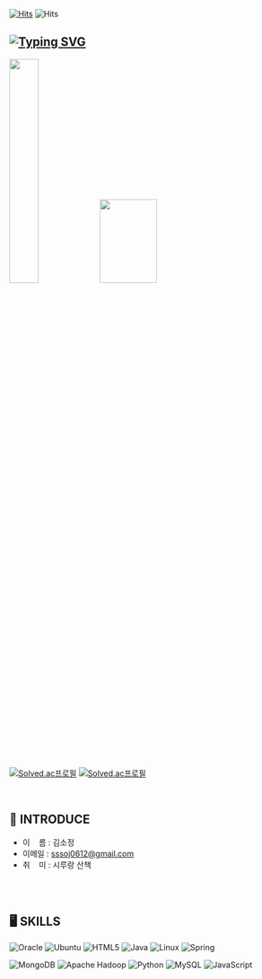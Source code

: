 [![Hits](https://hits.seeyoufarm.com/api/count/incr/badge.svg?url=https%3A%2F%2Fgithub.com%2Fsssoj0612%2Fhit-counter&count_bg=%239199A0&title_bg=%23444A4D&icon=hey.svg&icon_color=%23FFFFFF&title=welcome&edge_flat=false)](https://hits.seeyoufarm.com)
![Hits](https://capsule-render.vercel.app/api?type=soft&color=6d819c&height=120&section=header&text=Hello%20World&fontSize=70&fontColor=f2f2f2&animation=blinking&stroke=1a1a1a&strokeWidth=3&)


[![Typing SVG](https://readme-typing-svg.demolab.com?font=Alkatra&weight=400&size=40&duration=3500&pause=3&color=6994CDEE&center=false&vCenter=false&multiline=true&repeat=true&width=1000&height=60&lines=This%20is%20Sojeong's%20Github!%20👋)](https://git.io/typing-svg)
---
<img src="https://github-readme-stats.vercel.app/api/top-langs/?username=sssoj0612&exclude_repo=sssoj0612.github.io&layout=compact&theme=nord" width="32%"/><img src="https://github-readme-stats.vercel.app/api?username=sssoj0612&theme=nord&show_icons=true" width="45%" height="148.89" />

[![Solved.ac프로필](http://mazassumnida.wtf/api/v2/generate_badge?boj=sssoj0612)](https://solved.ac/sssoj0612)
[![Solved.ac프로필](http://mazassumnida.wtf/api/mini/generate_badge?boj=sssoj0612)](https://solved.ac/sssoj0612)

<br>

## 📢 INTRODUCE
*  이&nbsp;&nbsp;&nbsp;&nbsp;름 : 김소정
*  이메일 : sssoj0612@gmail.com
*  취&nbsp;&nbsp;&nbsp;&nbsp;미 : 시루랑 산책

<br><br>

## :desktop_computer: SKILLS
![Oracle](https://img.shields.io/badge/Oracle-F80000?style=for-the-badge&logo=oracle&logoColor=white)
![Ubuntu](https://img.shields.io/badge/Ubuntu-E95420?style=for-the-badge&logo=ubuntu&logoColor=white)
![HTML5](https://img.shields.io/badge/html5-%23E34F26.svg?style=for-the-badge&logo=html5&logoColor=white)
![Java](https://img.shields.io/badge/java-%23ED8B00.svg?style=for-the-badge&logo=openjdk&logoColor=white)
![Linux](https://img.shields.io/badge/Linux-FCC624?style=for-the-badge&logo=linux&logoColor=black)
![Spring](https://img.shields.io/badge/spring-%236DB33F.svg?style=for-the-badge&logo=spring&logoColor=white)

![MongoDB](https://img.shields.io/badge/MongoDB-%234ea94b.svg?style=for-the-badge&logo=mongodb&logoColor=white)
![Apache Hadoop](https://img.shields.io/badge/Apache%20Hadoop-66CCFF?style=for-the-badge&logo=apachehadoop&logoColor=black)
![Python](https://img.shields.io/badge/python-3670A0?style=for-the-badge&logo=python&logoColor=ffdd54)
![MySQL](https://img.shields.io/badge/mysql-%2300f.svg?style=for-the-badge&logo=mysql&logoColor=white)
![JavaScript](https://img.shields.io/badge/javascript-%23323330.svg?style=for-the-badge&logo=javascript&logoColor=%23F7DF1E)
